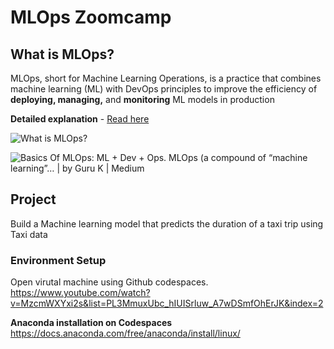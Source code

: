 # MLOps Zoomcamp

## What is MLOps?

MLOps, short for Machine Learning Operations, is a practice that combines machine learning (ML) with DevOps principles to improve the efficiency of **deploying, managing,** and **monitoring** ML models in production

**Detailed explanation** - [Read here](https://www.databricks.com/glossary/mlops)

![What is MLOps?](https://www.databricks.com/sites/default/files/inline-images/mlops-cycle.png)

![Basics Of MLOps: ML + Dev + Ops. MLOps (a compound of “machine learning”… |  by Guru K | Medium](https://miro.medium.com/v2/resize:fit:1024/1*Xw8IyDSvIoML9AMCUmvYig.png)

## Project

Build a Machine learning model that predicts the duration of a taxi trip using Taxi data

### Environment Setup
Open virutal machine using Github codespaces.
https://www.youtube.com/watch?v=MzcmWXYxi2s&list=PL3MmuxUbc_hIUISrluw_A7wDSmfOhErJK&index=2

**Anaconda installation on Codespaces**
https://docs.anaconda.com/free/anaconda/install/linux/